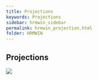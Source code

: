 ```yaml
---
title: Projections
keywords: Projections
sidebar: hrmwin_sidebar
permalink: hrmwin_projection.html
folder: HRMWIN
---
```


## Projections

![](http://docs.risersoft.com/hrmnirvana/ImagesExt/image8_152.jpg)
